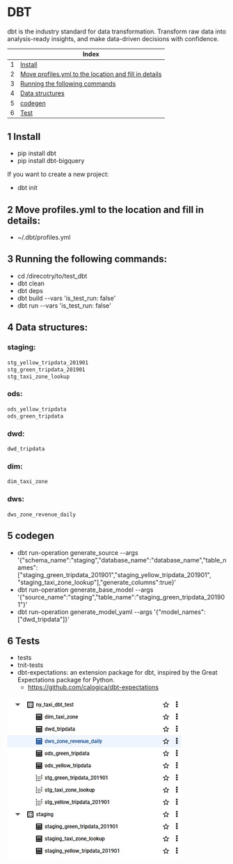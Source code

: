 # DBT

dbt is the industry standard for data transformation. Transform raw data into analysis-ready insights, and make data-driven decisions with confidence.

| |Index|
|---|---|
|1|[Install](#install)|
|2|[Move profiles.yml to the location and fill in details](#move)|
|3|[Running the following commands](#run)|
|4|[Data structures](#structure)|
|5|[codegen](#codegen)|
|6|[Test](#test)|

## <a id='install'></a>1 Install
- pip install dbt
- pip install dbt-bigquery

If you want to create a new project:
- dbt init

## <a id='move'></a>2 Move profiles.yml to the location and fill in details:
- ~/.dbt/profiles.yml

## <a id='run'></a>3 Running the following commands:
- cd /direcotry/to/test_dbt
- dbt clean
- dbt deps
- dbt build --vars 'is_test_run: false'
- dbt run --vars 'is_test_run: false'

## <a id='structure'></a>4 Data structures:
### staging:
    stg_yellow_tripdata_201901
    stg_green_tripdata_201901
    stg_taxi_zone_lookup
### ods:
    ods_yellow_tripdata
    ods_green_tripdata
### dwd:
    dwd_tripdata
### dim:
    dim_taxi_zone
### dws:
    dws_zone_revenue_daily

## <a id='codegen'></a>5 codegen
- dbt run-operation generate_source --args '{"schema_name":"staging","database_name":"database_name","table_names":["staging_green_tripdata_201901","staging_yellow_tripdata_201901", "staging_taxi_zone_lookup"],"generate_columns":true}'
- dbt run-operation generate_base_model --args '{"source_name":"staging","table_name":"staging_green_tripdata_201901"}'
- dbt run-operation generate_model_yaml --args '{"model_names":["dwd_tripdata"]}'

## <a id='test'></a>6 Tests
- tests
- tnit-tests
- dbt-expectations: an extension package for dbt, inspired by the Great Expectations package for Python.
  - https://github.com/calogica/dbt-expectations

![bigquery dataset](https://github.com/barneywill/bigdata_demo/blob/main/imgs/bigquery_dataset_structure.jpg)